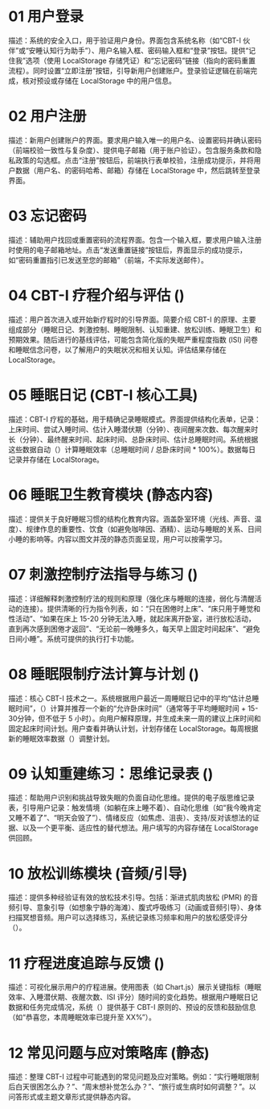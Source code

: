 # 01 用户登录
描述：系统的安全入口，用于验证用户身份。界面包含系统名称（如“CBT-I 伙伴”或“安睡认知行为助手”）、用户名输入框、密码输入框和“登录”按钮。提供“记住我”选项（使用 LocalStorage 存储凭证）和“忘记密码”链接（指向的密码重置流程）。同时设置“立即注册”按钮，引导新用户创建账户。登录验证逻辑在前端完成，核对预设或存储在 LocalStorage 中的用户信息。

# 02 用户注册
描述：新用户创建账户的界面。要求用户输入唯一的用户名、设置密码并确认密码（前端校验一致性与复杂度）、提供电子邮箱（用于账户验证）。包含服务条款和隐私政策的勾选框。点击“注册”按钮后，前端执行表单校验，注册成功提示，并将用户数据（用户名、的密码哈希、邮箱）存储在 LocalStorage 中，然后跳转至登录界面。

# 03 忘记密码
描述：辅助用户找回或重置密码的流程界面。包含一个输入框，要求用户输入注册时使用的电子邮箱地址。点击“发送重置链接”按钮后，界面显示的成功提示，如“密码重置指引已发送至您的邮箱”（前端，不实际发送邮件）。

# 04 CBT-I 疗程介绍与评估 ()
描述：用户首次进入或开始新疗程时的引导界面。简要介绍 CBT-I 的原理、主要组成部分（睡眠日记、刺激控制、睡眠限制、认知重建、放松训练、睡眠卫生）和预期效果。随后进行的基线评估，可能包含简化版的失眠严重程度指数 (ISI) 问卷和睡眠信念问卷，以了解用户的失眠状况和相关认知。评估结果存储在 LocalStorage。

# 05 睡眠日记 (CBT-I 核心工具)
描述：CBT-I 疗程的基础，用于精确记录睡眠模式。界面提供结构化表单，记录：上床时间、尝试入睡时间、估计入睡潜伏期（分钟）、夜间醒来次数、每次醒来时长（分钟）、最终醒来时间、起床时间、总卧床时间、估计总睡眠时间。系统根据这些数据自动（）计算睡眠效率（总睡眠时间 / 总卧床时间 * 100%）。数据每日记录并存储在 LocalStorage。

# 06 睡眠卫生教育模块 (静态内容)
描述：提供关于良好睡眠习惯的结构化教育内容。涵盖卧室环境（光线、声音、温度）、规律作息的重要性、饮食（如避免咖啡因、酒精）、运动与睡眠的关系、日间小睡的影响等。内容以图文并茂的静态页面呈现，用户可以按需学习。

# 07 刺激控制疗法指导与练习 ()
描述：详细解释刺激控制疗法的规则和原理（强化床与睡眠的连接，弱化与清醒活动的连接）。提供清晰的行为指令列表，如：“只在困倦时上床”、“床只用于睡觉和性活动”、“如果在床上 15-20 分钟无法入睡，就起床离开卧室，进行放松活动，直到再次感到困倦才返回”、“无论前一晚睡多久，每天早上固定时间起床”、“避免日间小睡”。系统可提供的执行打卡功能。

# 08 睡眠限制疗法计算与计划 ()
描述：核心 CBT-I 技术之一。系统根据用户最近一周睡眠日记中的平均“估计总睡眠时间”，（）计算并推荐一个新的“允许卧床时间”（通常等于平均睡眠时间 + 15-30分钟，但不低于 5 小时）。向用户解释原理，并生成未来一周的建议上床时间和固定起床时间计划。用户查看并确认计划，计划存储在 LocalStorage。每周根据新的睡眠效率数据（）调整计划。

# 09 认知重建练习：思维记录表 ()
描述：帮助用户识别和挑战导致失眠的负面自动化思维。提供的电子版思维记录表，引导用户记录：触发情境（如躺在床上睡不着）、自动化思维（如“我今晚肯定又睡不着了”、“明天会毁了”）、情绪反应（如焦虑、沮丧）、支持/反对该想法的证据、以及一个更平衡、适应性的替代想法。用户填写的内容存储在 LocalStorage 供回顾。

# 10 放松训练模块 (音频/引导)
描述：提供多种经验证有效的放松技术引导。包括：渐进式肌肉放松 (PMR) 的音频引导、意象引导（如想象宁静的海滩）、腹式呼吸练习（动画或音频引导）、身体扫描冥想音频。用户可以选择练习，系统记录练习频率和用户的放松感受评分（）。

# 11 疗程进度追踪与反馈 ()
描述：可视化展示用户的疗程进展。使用图表（如 Chart.js）展示关键指标（睡眠效率、入睡潜伏期、夜醒次数、ISI 评分）随时间的变化趋势。根据用户睡眠日记数据和任务完成情况，系统（）提供基于 CBT-I 原则的、预设的反馈和鼓励信息（如“恭喜您，本周睡眠效率已提升至 XX%”）。

# 12 常见问题与应对策略库 (静态)
描述：整理 CBT-I 过程中可能遇到的常见问题及应对策略。例如：“实行睡眠限制后白天很困怎么办？”、“周末想补觉怎么办？”、“旅行或生病时如何调整？”。以问答形式或主题文章形式提供静态内容。
